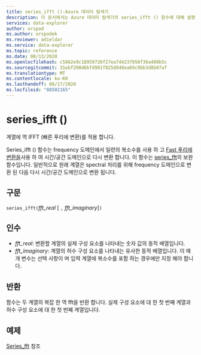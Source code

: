 ```yaml
---
title: series_ifft ()-Azure 데이터 탐색기
description: 이 문서에서는 Azure 데이터 탐색기의 series_ifft () 함수에 대해 설명 합니다.
services: data-explorer
author: orspod
ms.author: orspodek
ms.reviewer: adieldar
ms.service: data-explorer
ms.topic: reference
ms.date: 08/13/2020
ms.openlocfilehash: c5862e9c18959726f27ea7d4237058f36a408b5c
ms.sourcegitcommit: 31ebf208d6bfd901f825d048ea69c9bb3d8b87af
ms.translationtype: MT
ms.contentlocale: ko-KR
ms.lasthandoff: 08/17/2020
ms.locfileid: "88502165"
---
```

# <a name="series_ifft"></a>series_ifft ()

계열에 역 IFFT (빠른 푸리에 변환)를 적용 합니다.  

Series_ifft () 함수는 frequency 도메인에서 일련의 복소수를 사용 하 고 [Fast 푸리에 변환을](https://en.wikipedia.org/wiki/Fast_Fourier_transform)사용 하 여 시간/공간 도메인으로 다시 변환 합니다. 이 함수는 [series_fft](series-fft-function.md)의 보완 함수입니다. 일반적으로 원래 계열은 spectral 처리를 위해 frequency 도메인으로 변환 된 다음 다시 시간/공간 도메인으로 변환 됩니다.

## <a name="syntax"></a>구문

`series_ifft(`*fft_real* [ `,` *fft_imaginary*]`)`

## <a name="arguments"></a>인수

* *fft_real*: 변환할 계열의 실제 구성 요소를 나타내는 숫자 값의 동적 배열입니다.
* *fft_imaginary*: 계열의 허수 구성 요소를 나타내는 유사한 동적 배열입니다. 이 매개 변수는 선택 사항이 며 입력 계열에 복소수를 포함 하는 경우에만 지정 해야 합니다.

## <a name="returns"></a>반환

함수는 두 계열의 복잡 한 역 fft을 반환 합니다. 실제 구성 요소에 대 한 첫 번째 계열과 허수 구성 요소에 대 한 첫 번째 계열입니다.

## <a name="example"></a>예제

[Series_fft](series-fft-function.md#example) 참조
